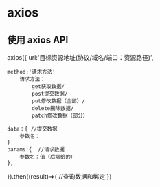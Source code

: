 # axios

## 使用 axios API

axios({
    url:'目标资源地址(协议/域名/端口：资源路径)',

    method:'请求方法'
        请求方法：
            get获取数据/
            post提交数据/
            put修改数据（全部）/
            delete删除数据/
            patch修改数据（部分）

    data：{ //提交数据
        参数名：
    }
    params:{  //请求数据
        参数名：值（后端给的）
    },
    
}).then((result)=>{
    //查询数据和绑定
})

##  
